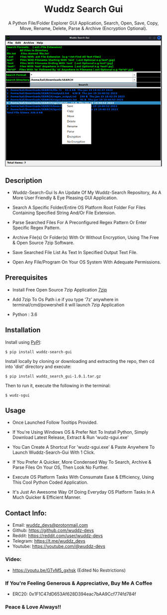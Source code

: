 <h1 align="center">Wuddz Search Gui</h1>
<p align="center">A Python File/Folder Explorer GUI Application, Search, Open, Save, Copy, Move, Rename, Delete, Parse & Archive (Encryption Optional).</p>
<p align="center">
    <img src="https://raw.githubusercontent.com/wuddz-devs/Wuddz-Search-Gui/main/screenshots/wsg.png" alt="Empty interface">
</p>

## Description
 - Wuddz-Search-Gui Is An Update Of My Wuddz-Search Repository, As A More User Friendly & Eye Pleasing GUI Application.
 
 - Search A Specific Folder/Entire OS Platform Root Folder For Files Containing Specified String And/Or File Extension.
  
 - Parse Searched Files For A Preconfigured Regex Pattern Or Enter Specific Regex Pattern.
   
 - Archive File(s) Or Folder(s) With Or Without Encryption, Using The Free & Open Source 7zip Software.
 
 - Save Searched File List As Text In Specified Output Text File.
 
 - Open Any File/Program On Your OS System With Adequate Permissions.

## Prerequisites
 - Install Free Open Source 7zip Application [7zip](https://www.7-zip.org/download.html)
 
 - Add 7zip To Os Path i.e if you type '7z' anywhere in terminal/cmd/powershell it will launch 7zip Application
 
 - Python : 3.6

## Installation
Install using [PyPI](https://pypi.org/project/wuddz-search-gui):
```
$ pip install wuddz-search-gui
```
Install locally by cloning or downloading and extracting the repo, then cd into 'dist' directory and execute:
```
$ pip install wuddz_search_gui-1.0.1.tar.gz
```
Then to run it, execute the following in the terminal:
```
$ wudz-sgui
```

## Usage
 - Once Launched Follow Tooltips Provided.
 
 - If You're Using Windows OS & Prefer Not To Install Python, Simply Download Latest Release, Extract & Run 'wudz-sgui.exe'
 
 - You Can Create A Shortcut For 'wudz-sgui.exe' & Paste Anywhere To Launch Wuddz-Search-Gui With 1 Click.
 
 - If You Prefer A Quicker, More Condensed Way To Search, Archive & Parse Files On Your OS, Then Look No Further.
 
 - Execute OS Platform Tasks With Consumate Ease & Efficiency, Using This Cool Python Coded Application.
 
 - It's Just An Awesome Way Of Doing Everyday OS Platform Tasks In A Much Quicker & Efficient Manner.

## Contact Info:
 - Email:     wuddz_devs@protonmail.com
 - Github:    https://github.com/wuddz-devs
 - Reddit:    https://reddit.com/user/wuddz-devs
 - Telegram:  https://t.me/wuddz_devs
 - Youtube:   https://youtube.com/@wuddz-devs

### Video:
 - https://youtu.be/GTvM5_gxhsk (Edited No Restrictions)

### If You're Feeling Generous & Appreciative, Buy Me A Coffee
 - ERC20: 0x1F1C47dD653Af628D394eac7bAA9Ccf774fd784f

### Peace & Love Always!!
